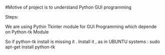 #Motive of project is to understand Python GUI programming 

Steps:

We are using Pythin Tkinter module for GUI Programming which depende on Python-tk Module

So if python-tk install is missing it . Install it , as in UBUNTU systems : sudo apt-get install python-tk


